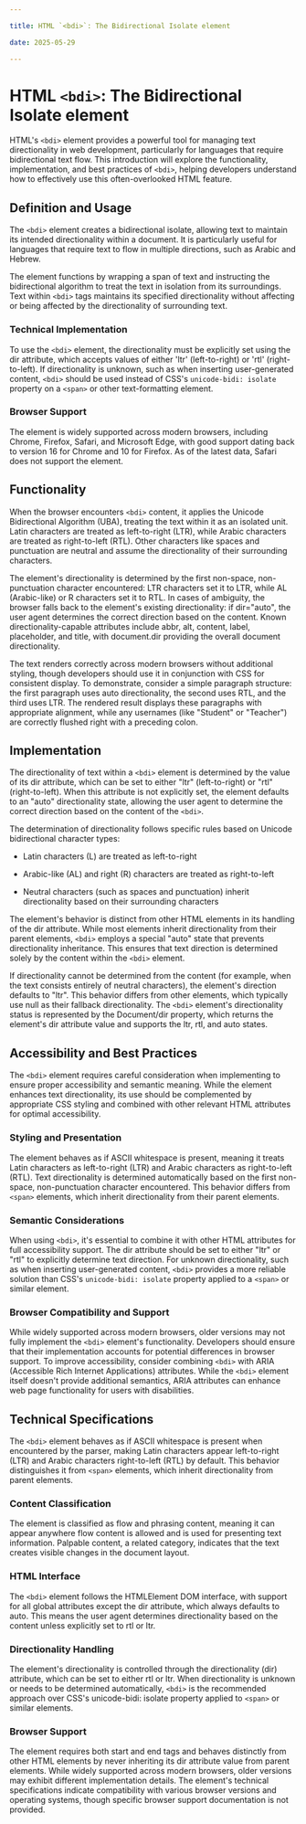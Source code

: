 ```yaml
---

title: HTML `<bdi>`: The Bidirectional Isolate element

date: 2025-05-29

---
```



# HTML `<bdi>`: The Bidirectional Isolate element

HTML's `<bdi>` element provides a powerful tool for managing text directionality in web development, particularly for languages that require bidirectional text flow. This introduction will explore the functionality, implementation, and best practices of `<bdi>`, helping developers understand how to effectively use this often-overlooked HTML feature.


## Definition and Usage

The `<bdi>` element creates a bidirectional isolate, allowing text to maintain its intended directionality within a document. It is particularly useful for languages that require text to flow in multiple directions, such as Arabic and Hebrew.

The element functions by wrapping a span of text and instructing the bidirectional algorithm to treat the text in isolation from its surroundings. Text within `<bdi>` tags maintains its specified directionality without affecting or being affected by the directionality of surrounding text.


### Technical Implementation

To use the `<bdi>` element, the directionality must be explicitly set using the dir attribute, which accepts values of either 'ltr' (left-to-right) or 'rtl' (right-to-left). If directionality is unknown, such as when inserting user-generated content, `<bdi>` should be used instead of CSS's `unicode-bidi: isolate` property on a `<span>` or other text-formatting element.


### Browser Support

The element is widely supported across modern browsers, including Chrome, Firefox, Safari, and Microsoft Edge, with good support dating back to version 16 for Chrome and 10 for Firefox. As of the latest data, Safari does not support the element.


## Functionality

When the browser encounters `<bdi>` content, it applies the Unicode Bidirectional Algorithm (UBA), treating the text within it as an isolated unit. Latin characters are treated as left-to-right (LTR), while Arabic characters are treated as right-to-left (RTL). Other characters like spaces and punctuation are neutral and assume the directionality of their surrounding characters.

The element's directionality is determined by the first non-space, non-punctuation character encountered: LTR characters set it to LTR, while AL (Arabic-like) or R characters set it to RTL. In cases of ambiguity, the browser falls back to the element's existing directionality: if dir="auto", the user agent determines the correct direction based on the content. Known directionality-capable attributes include abbr, alt, content, label, placeholder, and title, with document.dir providing the overall document directionality.

The text renders correctly across modern browsers without additional styling, though developers should use it in conjunction with CSS for consistent display. To demonstrate, consider a simple paragraph structure: the first paragraph uses auto directionality, the second uses RTL, and the third uses LTR. The rendered result displays these paragraphs with appropriate alignment, while any usernames (like "Student" or "Teacher") are correctly flushed right with a preceding colon.


## Implementation

The directionality of text within a `<bdi>` element is determined by the value of its dir attribute, which can be set to either "ltr" (left-to-right) or "rtl" (right-to-left). When this attribute is not explicitly set, the element defaults to an "auto" directionality state, allowing the user agent to determine the correct direction based on the content of the `<bdi>`.

The determination of directionality follows specific rules based on Unicode bidirectional character types:

- Latin characters (L) are treated as left-to-right

- Arabic-like (AL) and right (R) characters are treated as right-to-left

- Neutral characters (such as spaces and punctuation) inherit directionality based on their surrounding characters

The element's behavior is distinct from other HTML elements in its handling of the dir attribute. While most elements inherit directionality from their parent elements, `<bdi>` employs a special "auto" state that prevents directionality inheritance. This ensures that text direction is determined solely by the content within the `<bdi>` element.

If directionality cannot be determined from the content (for example, when the text consists entirely of neutral characters), the element's direction defaults to "ltr". This behavior differs from other elements, which typically use null as their fallback directionality. The `<bdi>` element's directionality status is represented by the Document/dir property, which returns the element's dir attribute value and supports the ltr, rtl, and auto states.


## Accessibility and Best Practices

The `<bdi>` element requires careful consideration when implementing to ensure proper accessibility and semantic meaning. While the element enhances text directionality, its use should be complemented by appropriate CSS styling and combined with other relevant HTML attributes for optimal accessibility.


### Styling and Presentation

The element behaves as if ASCII whitespace is present, meaning it treats Latin characters as left-to-right (LTR) and Arabic characters as right-to-left (RTL). Text directionality is determined automatically based on the first non-space, non-punctuation character encountered. This behavior differs from `<span>` elements, which inherit directionality from their parent elements.


### Semantic Considerations

When using `<bdi>`, it's essential to combine it with other HTML attributes for full accessibility support. The dir attribute should be set to either "ltr" or "rtl" to explicitly determine text direction. For unknown directionality, such as when inserting user-generated content, `<bdi>` provides a more reliable solution than CSS's `unicode-bidi: isolate` property applied to a `<span>` or similar element.


### Browser Compatibility and Support

While widely supported across modern browsers, older versions may not fully implement the `<bdi>` element's functionality. Developers should ensure that their implementation accounts for potential differences in browser support. To improve accessibility, consider combining `<bdi>` with ARIA (Accessible Rich Internet Applications) attributes. While the `<bdi>` element itself doesn't provide additional semantics, ARIA attributes can enhance web page functionality for users with disabilities.


## Technical Specifications

The `<bdi>` element behaves as if ASCII whitespace is present when encountered by the parser, making Latin characters appear left-to-right (LTR) and Arabic characters right-to-left (RTL) by default. This behavior distinguishes it from `<span>` elements, which inherit directionality from parent elements.


### Content Classification

The element is classified as flow and phrasing content, meaning it can appear anywhere flow content is allowed and is used for presenting text information. Palpable content, a related category, indicates that the text creates visible changes in the document layout.


### HTML Interface

The `<bdi>` element follows the HTMLElement DOM interface, with support for all global attributes except the dir attribute, which always defaults to auto. This means the user agent determines directionality based on the content unless explicitly set to rtl or ltr.


### Directionality Handling

The element's directionality is controlled through the directionality (dir) attribute, which can be set to either rtl or ltr. When directionality is unknown or needs to be determined automatically, `<bdi>` is the recommended approach over CSS's unicode-bidi: isolate property applied to `<span>` or similar elements.


### Browser Support

The element requires both start and end tags and behaves distinctly from other HTML elements by never inheriting its dir attribute value from parent elements. While widely supported across modern browsers, older versions may exhibit different implementation details. The element's technical specifications indicate compatibility with various browser versions and operating systems, though specific browser support documentation is not provided.

